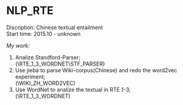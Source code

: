 # NLP_RTE

Discription: Chinese textual entailment</br>
Start time: 2015.10 - unknown

_My work:_</br>
1. Analize Standford-Parser;</br>
(\RTE_1_3_WORDNET\STF_PARSER)</br>
2. Use jieba to parse Wiki-corpus(Chinese) and redo the word2vec experiment;</br>
(\WIKI_ZH_WORD2VEC)</br>
3. Use WordNet to analize the textual in RTE 1-3;</br>
(\RTE_1_3_WORDNET)</br>
